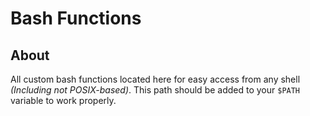 # Bash Functions

## About
All custom bash functions located here for easy access from any shell *(Including not POSIX-based)*. This path should be added to your `$PATH` variable to work properly.
